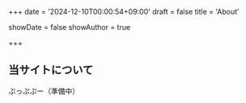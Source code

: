 +++
date = '2024-12-10T00:00:54+09:00'
draft = false
title = 'About'

showDate = false
showAuthor = true

+++

## 当サイトについて

ぷっぷぷー（準備中）
